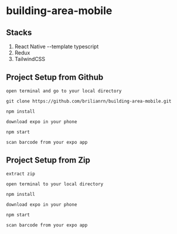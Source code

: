 # building-area-mobile

## Stacks

1. React Native --template typescript
2. Redux
3. TailwindCSS

## Project Setup from Github

```
open terminal and go to your local directory
```

```
git clone https://github.com/brilianrn/building-area-mobile.git
```

```
npm install
```

```
download expo in your phone
```

```
npm start
```

```
scan barcode from your expo app
```

## Project Setup from Zip

```
extract zip
```

```
open terminal to your local directory
```

```
npm install
```

```
download expo in your phone
```

```
npm start
```

```
scan barcode from your expo app
```
